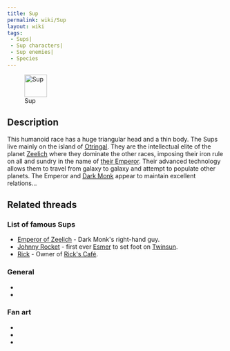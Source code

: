 ```yaml
---
title: Sup
permalink: wiki/Sup
layout: wiki
tags:
 - Sups| 
 - Sup characters| 
 - Sup enemies| 
 - Species
---
```


<figure>
<img src="SupAnim.gif" title="Sup" width="52" />
<figcaption>Sup</figcaption>
</figure>

## Description

This humanoid race has a huge triangular head and a thin body. The Sups
live mainly on the island of [Otringal](Otringal "wikilink"). They are
the intellectual elite of the planet [Zeelich](Zeelich "wikilink") where
they dominate the other races, imposing their iron rule on all and
sundry in the name of [their Emperor](Emperor_of_Zeelich "wikilink").
Their advanced technology allows them to travel from galaxy to galaxy
and attempt to populate other planets. The Emperor and [Dark
Monk](Dark_Monk "wikilink") appear to maintain excellent relations...

## Related threads

### List of famous Sups

- [Emperor of Zeelich](Emperor_of_Zeelich "wikilink") - Dark Monk's
  right-hand guy.
- [Johnny Rocket](Johnny_Rocket "wikilink") - first ever
  [Esmer](Esmer "wikilink") to set foot on
  [Twinsun](Twinsun "wikilink").
- [Rick](Rick "wikilink") - Owner of [Rick's
  Café](Rick's_Café "wikilink").

### General

- 

- 

### Fan art

- 

- 

- 

